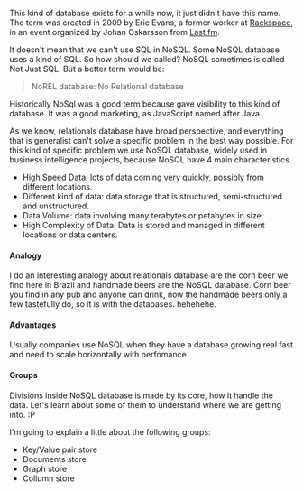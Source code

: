 
This kind of database exists for a while now, it just didn't have this name. The term was created in 2009 by Eric Evans, a former worker at [Rackspace](http://www.rackspace.com/), in an event organized by Johan Oskarsson from [Last.fm](Last.fm).

It doesn't mean that we can't use SQL in NoSQL. Some NoSQL database uses a kind of SQL. So how should we called? NoSQL sometimes is called Not Just SQL. But a better term would be:

> NoREL database: No Relational database

Historically NoSql was a good term because gave visibility to this kind of database. It was a good marketing, as JavaScript named after Java. 

As we know, relationals database have broad perspective, and everything that is generalist can't solve a specific problem in the best way possible. For this kind of specific problem we use NoSQL database, widely used in business intelligence projects,
because NoSQL have 4 main characteristics.

- High Speed Data: lots of data coming very quickly, possibly from different locations.
- Different kind of data: data storage that is structured, semi-structured and unstructured.
- Data Volume: data involving many terabytes or petabytes in size.
- High Complexity of Data: Data is stored and managed in different locations or data centers.

#### Analogy

I do an interesting analogy about relationals database are the corn beer we find here in Brazil and handmade beers are the 
NoSQL database. 
Corn beer you find in any pub and anyone can drink, now the handmade beers only a few tastefully do, so it is with the databases. hehehehe.

#### Advantages 

Usually companies use NoSQL when they have a database growing real fast and need to scale horizontally with perfomance.

#### Groups

Divisions inside NoSQL database is made by its core, how it handle the data. Let's learn about some of them to understand where we are getting into. :P

I'm going to explain a little about the following groups:

- Key/Value pair store
- Documents store
- Graph store
- Collumn store
